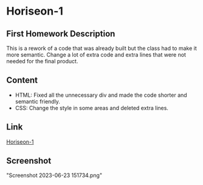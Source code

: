 # Horiseon-1

<!-- GETTING STARTED -->
## First Homework Description

This is a rework of a code that was already built but the class had to make it more semantic. Change a lot of extra code and extra lines that were not needed for the final product.

## Content 
- HTML: Fixed all the unnecessary div and made the code shorter and semantic friendly.
- CSS: Change the style in some areas and deleted extra lines.


## Link
[Horiseon-1](https://cristofferb7.github.io/horiseon-1/)

## Screenshot

"Screenshot 2023-06-23 151734.png"